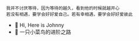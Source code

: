 ```
我并不讨厌等待，因为等待的越久，看到他的时候就越开心
若没有相遇，要学会好好爱自己。若有幸相遇，要学会好好爱彼此
```

- 👋 Hi, Here is Johnny
- 👀 一只小菜鸟的进阶之路

<!---
JieYu-Johnny/JieYu-Johnny is a ✨ special ✨ repository because its `README.md` (this file) appears on your GitHub profile.
You can click the Preview link to take a look at your changes.
--->
